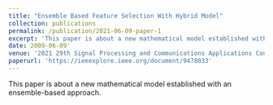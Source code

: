 ```yaml
---
title: "Ensemble Based Feature Selection With Hybrid Model"
collection: publications
permalink: /publication/2021-06-09-paper-1
excerpt: 'This paper is about a new mathematical model established with an ensemble-based approach.'
date: 2009-06-09'
venue: '2021 29th Signal Processing and Communications Applications Conference (SIU)'
paperurl: 'https://ieeexplore.ieee.org/document/9478033'
---
```

This paper is about a new mathematical model established with an ensemble-based approach.
